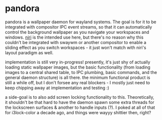 # pandora

pandora is a wallpaper daemon for wayland systems. The goal is for it to be integrated with compositor IPC
event streams, so that it can automatically control the background wallpaper as you navigate your workspaces and
windows. [niri](https://github.com/yaLTeR/niri) is the intended use here, but there's no reason why this couldn't
be integrated with swaywm or another compositor to enable a sliding effect as you switch workspaces - it just won't
match with niri's layout paradigm as well.

implementation is still very in-progress! presently, it's just shy of actually loading static wallpaper images, but
the basic functionality (from loading images to a central shared table, to IPC plumbing, basic commands, and the
general daemon structure) is all there. the minimum functional product is still a while off, but I don't forsee
any real blockers - I mostly just need to keep chipping away at implementation and testing :)

a side-goal is to also add screen locking functionality to this. Theoretically, it shouldn't be that hard to
have the daemon spawn some extra threads for the lockscreen surfaces & another to handle inputs (?).
I poked at all of that for i3lock-color a decade ago, and things were wayyy shittier then, right?
